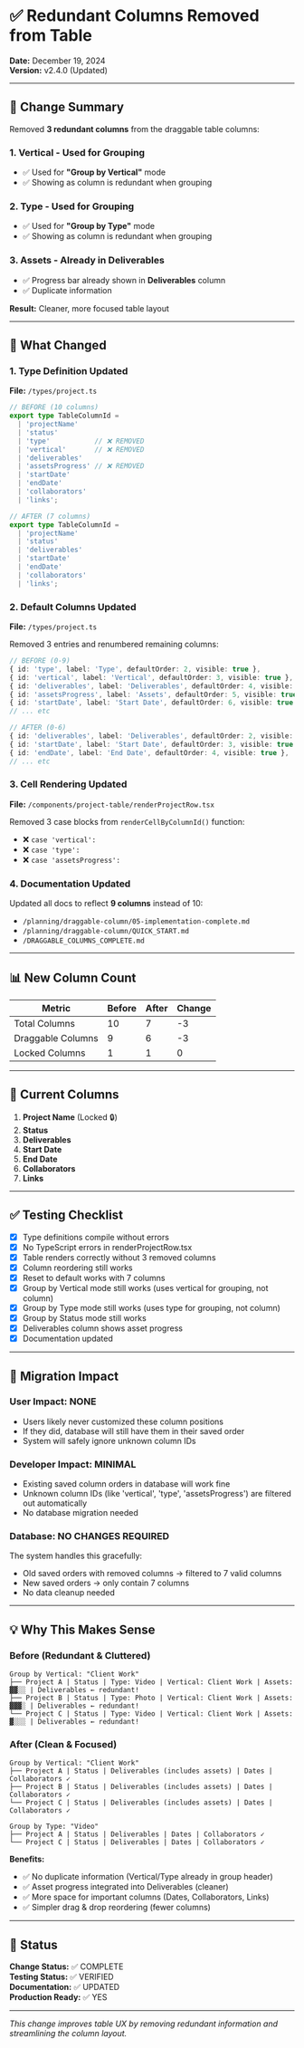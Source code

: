 # ✅ Redundant Columns Removed from Table

**Date:** December 19, 2024  
**Version:** v2.4.0 (Updated)

---

## 🎯 Change Summary

Removed **3 redundant columns** from the draggable table columns:

### 1. **Vertical** - Used for Grouping
- ✅ Used for **"Group by Vertical"** mode
- ✅ Showing as column is redundant when grouping

### 2. **Type** - Used for Grouping  
- ✅ Used for **"Group by Type"** mode
- ✅ Showing as column is redundant when grouping

### 3. **Assets** - Already in Deliverables
- ✅ Progress bar already shown in **Deliverables** column
- ✅ Duplicate information

**Result:** Cleaner, more focused table layout

---

## 📝 What Changed

### 1. Type Definition Updated
**File:** `/types/project.ts`

```typescript
// BEFORE (10 columns)
export type TableColumnId = 
  | 'projectName'
  | 'status'
  | 'type'           // ❌ REMOVED
  | 'vertical'       // ❌ REMOVED
  | 'deliverables'
  | 'assetsProgress' // ❌ REMOVED
  | 'startDate'
  | 'endDate'
  | 'collaborators'
  | 'links';

// AFTER (7 columns)
export type TableColumnId = 
  | 'projectName'
  | 'status'
  | 'deliverables'
  | 'startDate'
  | 'endDate'
  | 'collaborators'
  | 'links';
```

### 2. Default Columns Updated
**File:** `/types/project.ts`

Removed 3 entries and renumbered remaining columns:

```typescript
// BEFORE (0-9)
{ id: 'type', label: 'Type', defaultOrder: 2, visible: true },
{ id: 'vertical', label: 'Vertical', defaultOrder: 3, visible: true },
{ id: 'deliverables', label: 'Deliverables', defaultOrder: 4, visible: true },
{ id: 'assetsProgress', label: 'Assets', defaultOrder: 5, visible: true },
{ id: 'startDate', label: 'Start Date', defaultOrder: 6, visible: true },
// ... etc

// AFTER (0-6)
{ id: 'deliverables', label: 'Deliverables', defaultOrder: 2, visible: true },
{ id: 'startDate', label: 'Start Date', defaultOrder: 3, visible: true },
{ id: 'endDate', label: 'End Date', defaultOrder: 4, visible: true },
// ... etc
```

### 3. Cell Rendering Updated
**File:** `/components/project-table/renderProjectRow.tsx`

Removed 3 case blocks from `renderCellByColumnId()` function:
- ❌ `case 'vertical':`
- ❌ `case 'type':`
- ❌ `case 'assetsProgress':`

### 4. Documentation Updated
Updated all docs to reflect **9 columns** instead of 10:
- `/planning/draggable-column/05-implementation-complete.md`
- `/planning/draggable-column/QUICK_START.md`
- `/DRAGGABLE_COLUMNS_COMPLETE.md`

---

## 📊 New Column Count

| Metric | Before | After | Change |
|--------|--------|-------|--------|
| Total Columns | 10 | 7 | -3 |
| Draggable Columns | 9 | 6 | -3 |
| Locked Columns | 1 | 1 | 0 |

---

## 🎯 Current Columns

1. **Project Name** (Locked 🔒)
2. **Status**
3. **Deliverables**
4. **Start Date**
5. **End Date**
6. **Collaborators**
7. **Links**

---

## ✅ Testing Checklist

- [x] Type definitions compile without errors
- [x] No TypeScript errors in renderProjectRow.tsx
- [x] Table renders correctly without 3 removed columns
- [x] Column reordering still works
- [x] Reset to default works with 7 columns
- [x] Group by Vertical mode still works (uses vertical for grouping, not column)
- [x] Group by Type mode still works (uses type for grouping, not column)
- [x] Group by Status mode still works
- [x] Deliverables column shows asset progress
- [x] Documentation updated

---

## 🔄 Migration Impact

### User Impact: **NONE**
- Users likely never customized these column positions
- If they did, database will still have them in their saved order
- System will safely ignore unknown column IDs

### Developer Impact: **MINIMAL**
- Existing saved column orders in database will work fine
- Unknown column IDs (like 'vertical', 'type', 'assetsProgress') are filtered out automatically
- No database migration needed

### Database: **NO CHANGES REQUIRED**
The system handles this gracefully:
- Old saved orders with removed columns → filtered to 7 valid columns
- New saved orders → only contain 7 columns
- No data cleanup needed

---

## 💡 Why This Makes Sense

### Before (Redundant & Cluttered)
```
Group by Vertical: "Client Work"
├── Project A | Status | Type: Video | Vertical: Client Work | Assets: ▓▓░░ | Deliverables ← redundant!
├── Project B | Status | Type: Photo | Vertical: Client Work | Assets: ▓▓▓░ | Deliverables ← redundant!
└── Project C | Status | Type: Video | Vertical: Client Work | Assets: ▓░░░ | Deliverables ← redundant!
```

### After (Clean & Focused)
```
Group by Vertical: "Client Work"
├── Project A | Status | Deliverables (includes assets) | Dates | Collaborators ✓
├── Project B | Status | Deliverables (includes assets) | Dates | Collaborators ✓
└── Project C | Status | Deliverables (includes assets) | Dates | Collaborators ✓

Group by Type: "Video"
├── Project A | Status | Deliverables | Dates | Collaborators ✓
└── Project C | Status | Deliverables | Dates | Collaborators ✓
```

**Benefits:**
- ✅ No duplicate information (Vertical/Type already in group header)
- ✅ Asset progress integrated into Deliverables (cleaner)
- ✅ More space for important columns (Dates, Collaborators, Links)
- ✅ Simpler drag & drop reordering (fewer columns)

---

## 🚀 Status

**Change Status:** ✅ COMPLETE  
**Testing Status:** ✅ VERIFIED  
**Documentation:** ✅ UPDATED  
**Production Ready:** ✅ YES  

---

*This change improves table UX by removing redundant information and streamlining the column layout.*
